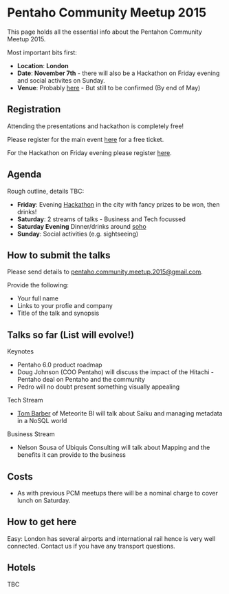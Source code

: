 # Pentaho Community Meetup 2015

This page holds all the essential info about the Pentahon Community Meetup 2015.

Most important bits first:

- **Location**: **London**
- **Date**: **November 7th** - there will also be a Hackathon on Friday evening and social activites on Sunday.
- **Venue**: Probably [here](http://www.w12conferences.co.uk/index) - But still to be confirmed (By end of May)

## Registration 

Attending the presentations and hackathon is completely free!

Please register for the main event [here](https://www.eventbrite.com/e/pentaho-community-meeting-tickets-16994065708) for a free ticket.

For the Hackathon on Friday evening please register [here](http://www.meetup.com/Pentaho-London-User-Group/events/222548597/).

## Agenda

Rough outline, details TBC:

- **Friday**: Evening [Hackathon](http://www.meetup.com/Pentaho-London-User-Group/events/222548597/) in the city with fancy prizes to be won, then drinks!
- **Saturday**: 2 streams of talks - Business and Tech focussed
- **Saturday Evening** Dinner/drinks around [soho](http://en.wikipedia.org/wiki/Soho)
- **Sunday**: Social activities (e.g. sightseeing)

## How to submit the talks

Please send details to pentaho.community.meetup.2015@gmail.com. 

Provide the following:

- Your full name
- Links to your profie and company
- Title of the talk and synopsis

## Talks so far (List will evolve!)

Keynotes
- Pentaho 6.0 product roadmap
- Doug Johnson (COO Pentaho) will discuss the impact of the Hitachi - Pentaho deal on Pentaho and the community
- Pedro will no doubt present something visually appealing

Tech Stream
- [Tom Barber](https://twitter.com/magicaltrout) of Meteorite BI will talk about Saiku and managing metadata in a NoSQL world

Business Stream
- Nelson Sousa of Ubiquis Consulting will talk about Mapping and the benefits it can provide to the business


## Costs

- As with previous PCM meetups there will be a nominal charge to cover lunch on Saturday.

## How to get here

Easy: London has several airports and international rail hence is very well connected.  Contact us if you have any transport questions.

## Hotels

TBC
